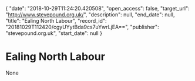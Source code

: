 {
  "date": "2018-10-29T11:24:20.420508", 
  "open_access": false, 
  "target_url": "http://www.stevepound.org.uk/", 
  "description": null, 
  "end_date": null, 
  "title": "Ealing North Labour", 
  "record_id": "20181029T112420/cgyUYytBda9cs7uYwrLjEA==", 
  "publisher": "stevepound.org.uk", 
  "start_date": null
}

# Ealing North Labour

None